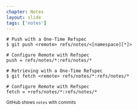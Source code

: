 ```yaml
---
chapter: Notes
layout: slide
tags: ['notes']
---
```


    # Push with a One-Time Refspec
    $ git push <remote> refs/notes/<[namespace][*]>
    
    # Configure Remote with Refspec
    push = refs/notes/*:refs/notes/*
    
    # Retrieving with a One-Time Refspec
    $ git fetch <remote> refs/notes/*:refs/notes/*

    # Configure Remote with Refspec
    fetch = +refs/notes/*:refs/notes/*

<small>GitHub shows `notes` with commits</small>